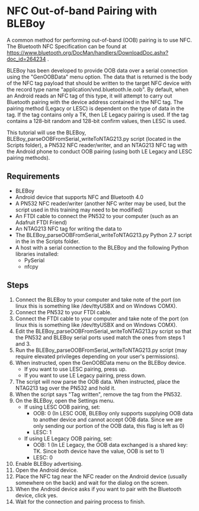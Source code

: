 # NFC Out-of-band Pairing with BLEBoy

A common method for performing out-of-band (OOB) pairing is to use NFC. The Bluetooth NFC Specification can be found at https://www.bluetooth.org/DocMan/handlers/DownloadDoc.ashx?doc_id=264234 .

BLEBoy has been developed to provide OOB data over a serial connection using the "GenOOBData" menu option. The data that is returned is the body of the NFC tag payload that should be written to the target NFC device with the record type name "application/vnd.bluetooth.le.oob". By default, when an Android reads an NFC tag of this type, it will attempt to carry out Bluetooth pairing with the device address contained in the NFC tag. The pairing method (Legacy or LESC) is dependent on the type of data in the tag. If the tag contains only a TK, then LE Legacy pairing is used. If the tag contains a 128-bit random and 128-bit confirm values, then LESC is used.

This tutorial will use the BLEBoy, BLEBoy_parseOOBFromSerial_writeToNTAG213.py script (located in the Scripts folder), a PN532 NFC reader/writer, and an NTAG213 NFC tag with the Android phone to conduct OOB pairing (using both LE Legacy and LESC pairing methods).


## Requirements

* BLEBoy
* Android device that supports NFC and Bluetooth 4.0
* A PN532 NFC reader/writer (another NFC writer may be used, but the script used in this training may need to be modified)
* An FTDI cable to connect the PN532 to your computer (such as an Adafruit FTDI Friend)
* An NTAG213 NFC tag for writing the data to
* The BLEBoy_parseOOBFromSerial_writeToNTAG213.py Python 2.7 script in the in the Scripts folder.  
* A host with a serial connection to the BLEBoy and the following Python libraries installed:
  * PySerial
  * nfcpy

## Steps

1. Connect the BLEBoy to your computer and take note of the port (on linux this is something like /dev/ttyUSBX and on Windows COMX).
2. Connect the PN532 to your FTDI cable.
3. Connect the FTDI cable to your computer and take note of the port (on linux this is something like /dev/ttyUSBX and on Windows COMX).
4. Edit the BLEBoy_parseOOBFromSerial_writeToNTAG213.py script so that the PN532 and BLEBoy serial ports used match the ones from steps 1 and 3.
5. Run the BLEBoy_parseOOBFromSerial_writeToNTAG213.py script (may require elevated privileges depending on your user's permissions).
6. When instructed, open the GenOOBData menu on the BLEBoy device.
	* If you want to use LESC pairing, press up.
	* If you want to use LE Legacy pairing, press down.
8. The script will now parse the OOB data. When instructed, place the NTAG213 tag over the PN532 and hold it.
9. When the script says "Tag written", remove the tag from the PN532.
10. On the BLEBoy, open the Settings menu.
    * If using LESC OOB pairing, set:
        * OOB: 0 (In LESC OOB, BLEBoy only supports supplying OOB data to another device and cannot accept OOB data. Since we are only sending our portion of the OOB data, this flag is left as 0)
        * LESC: 1
    * If using LE Legacy OOB pairing, set:
        * OOB: 1 (In LE Legacy, the OOB data exchanged is a shared key: TK. Since both device have the value, OOB is set to 1)
        * LESC: 0
12. Enable BLEBoy advertising.
13. Open the Android device.
14. Place the NFC tag near the NFC reader on the Android device (usually somewhere on the back) and wait for the dialog on the screen.
15. When the Android device asks if you want to pair with the Bluetooth device, click yes.
16. Wait for the connection and pairing process to finish.